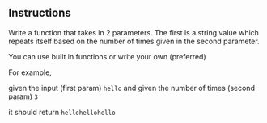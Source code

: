 ## Instructions

Write a function that takes in 2 parameters. The first is a string value which repeats itself
based on the number of times given in the second parameter.

You can use built in functions or write your own (preferred)

For example,

given the input (first param) `hello` and given the number of times (second param) `3`

it should return `hellohellohello`
